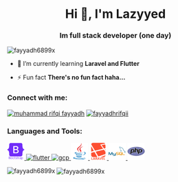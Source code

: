 <h1 align="center">Hi 👋, I'm Lazyyed</h1>
<h3 align="center">Im full stack developer (one day)</h3>

<p align="left"> <img src="https://komarev.com/ghpvc/?username=fayyadh6899x&label=Profile%20views&color=0e75b6&style=flat" alt="fayyadh6899x" /> </p>

- 🌱 I’m currently learning **Laravel and Flutter**

- ⚡ Fun fact **There's no fun fact haha...**

<h3 align="left">Connect with me:</h3>
<p align="left">
<a href="https://www.linkedin.com/in/muhammad-rifqi-fayyadh-4909242ab/" target="blank"><img align="center" src="https://raw.githubusercontent.com/rahuldkjain/github-profile-readme-generator/master/src/images/icons/Social/linked-in-alt.svg" alt="muhammad rifqi fayyadh" height="30" width="40" /></a>
<a href="https://instagram.com/fayyadhrifqii" target="blank"><img align="center" src="https://raw.githubusercontent.com/rahuldkjain/github-profile-readme-generator/master/src/images/icons/Social/instagram.svg" alt="fayyadhrifqii" height="30" width="40" /></a>
</p>

<h3 align="left">Languages and Tools:</h3>
<p align="left"> <a href="https://getbootstrap.com" target="_blank" rel="noreferrer"> <img src="https://raw.githubusercontent.com/devicons/devicon/master/icons/bootstrap/bootstrap-plain-wordmark.svg" alt="bootstrap" width="40" height="40"/> </a> <a href="https://flutter.dev" target="_blank" rel="noreferrer"> <img src="https://www.vectorlogo.zone/logos/flutterio/flutterio-icon.svg" alt="flutter" width="40" height="40"/> </a> <a href="https://cloud.google.com" target="_blank" rel="noreferrer"> <img src="https://www.vectorlogo.zone/logos/google_cloud/google_cloud-icon.svg" alt="gcp" width="40" height="40"/> </a> <a href="https://www.java.com" target="_blank" rel="noreferrer"> <img src="https://raw.githubusercontent.com/devicons/devicon/master/icons/java/java-original.svg" alt="java" width="40" height="40"/> </a> <a href="https://laravel.com/" target="_blank" rel="noreferrer"> <img src="https://raw.githubusercontent.com/devicons/devicon/master/icons/laravel/laravel-plain-wordmark.svg" alt="laravel" width="40" height="40"/> </a> <a href="https://www.mysql.com/" target="_blank" rel="noreferrer"> <img src="https://raw.githubusercontent.com/devicons/devicon/master/icons/mysql/mysql-original-wordmark.svg" alt="mysql" width="40" height="40"/> </a> <a href="https://www.php.net" target="_blank" rel="noreferrer"> <img src="https://raw.githubusercontent.com/devicons/devicon/master/icons/php/php-original.svg" alt="php" width="40" height="40"/> </a> </p>

<p><img align="left" src="https://github-readme-stats.vercel.app/api/top-langs?username=fayyadh6899x&show_icons=true&locale=en&layout=compact" alt="fayyadh6899x" /></p>

<p>&nbsp;<img align="center" src="https://github-readme-stats.vercel.app/api?username=fayyadh6899x&show_icons=true&locale=en" alt="fayyadh6899x" /></p>

